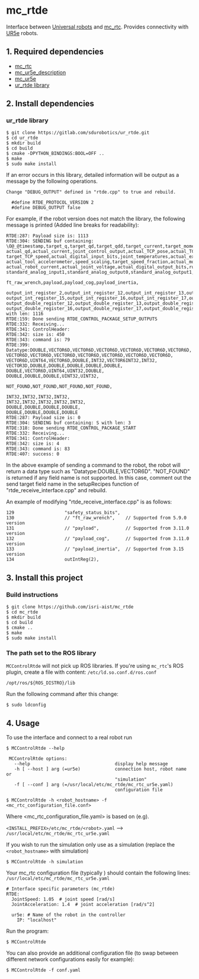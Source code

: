 # mc_rtde
Interface between [Universal robots](https://www.universal-robots.com/) and [mc_rtc](https://jrl-umi3218.github.io/mc_rtc). Provides connectivity with [UR5e](https://www.universal-robots.com/products/ur5-robot/) robots.

## 1. Required dependencies

 - [mc_rtc](https://jrl-umi3218.github.io/mc_rtc/)
 - [mc_ur5e_description](https://github.com/isri-aist/mc_ur5e_description)
 - [mc_ur5e](https://github.com/isri-aist/mc_ur5e)
 - [ur_rtde library](https://gitlab.com/sdurobotics/ur_rtde)

## 2. Install dependencies

### ur_rtde library
```
$ git clone https://gitlab.com/sdurobotics/ur_rtde.git
$ cd ur_rtde
$ mkdir build
$ cd build
$ cmake -DPYTHON_BINDINGS:BOOL=OFF ..
$ make
$ sudo make install
```

If an error occurs in this library, detailed information will be output as a message by the following operations.

```
Change "DEBUG_OUTPUT" defined in "rtde.cpp" to true and rebuild.

  #define RTDE_PROTOCOL_VERSION 2
  #define DEBUG_OUTPUT false
```

For example, if the robot version does not match the library, the following message is printed (Added line breaks for readability):

```
RTDE:287: Payload size is: 1113
RTDE:304: SENDING buf containing: \O@_@timestamp,target_q,target_qd,target_qdd,target_current,target_moment,actual_q,
actual_qd,actual_current,joint_control_output,actual_TCP_pose,actual_TCP_speed,actual_TCP_force,target_TCP_pose,
target_TCP_speed,actual_digital_input_bits,joint_temperatures,actual_execution_time,robot_mode,joint_mode,safety_mode,
actual_tool_accelerometer,speed_scaling,target_speed_fraction,actual_momentum,actual_main_voltage,actual_robot_voltage,
actual_robot_current,actual_joint_voltage,actual_digital_output_bits,runtime_state,standard_analog_input0,
standard_analog_input1,standard_analog_output0,standard_analog_output1,robot_status_bits,safety_status_bits,

ft_raw_wrench,payload,payload_cog,payload_inertia,

output_int_register_2,output_int_register_12,output_int_register_13,output_int_register_14,
output_int_register_15,output_int_register_16,output_int_register_17,output_int_register_18,output_int_register_19,
output_double_register_12,output_double_register_13,output_double_register_14,output_double_register_15,
output_double_register_16,output_double_register_17,output_double_register_18,output_double_register_19, with len: 1116
RTDE:159: Done sending RTDE_CONTROL_PACKAGE_SETUP_OUTPUTS
RTDE:332: Receiving...
RTDE:341: ControlHeader: 
RTDE:342: size is: 450
RTDE:343: command is: 79
RTDE:399: Datatype:DOUBLE,VECTOR6D,VECTOR6D,VECTOR6D,VECTOR6D,VECTOR6D,VECTOR6D,
VECTOR6D,VECTOR6D,VECTOR6D,VECTOR6D,VECTOR6D,VECTOR6D,VECTOR6D,
VECTOR6D,UINT64,VECTOR6D,DOUBLE,INT32,VECTOR6INT32,INT32,
VECTOR3D,DOUBLE,DOUBLE,DOUBLE,DOUBLE,DOUBLE,
DOUBLE,VECTOR6D,UINT64,UINT32,DOUBLE,
DOUBLE,DOUBLE,DOUBLE,UINT32,UINT32,

NOT_FOUND,NOT_FOUND,NOT_FOUND,NOT_FOUND,

INT32,INT32,INT32,INT32,
INT32,INT32,INT32,INT32,INT32,
DOUBLE,DOUBLE,DOUBLE,DOUBLE,
DOUBLE,DOUBLE,DOUBLE,DOUBLE
RTDE:287: Payload size is: 0
RTDE:304: SENDING buf containing: S with len: 3
RTDE:318: Done sending RTDE_CONTROL_PACKAGE_START
RTDE:332: Receiving...
RTDE:341: ControlHeader: 
RTDE:342: size is: 4
RTDE:343: command is: 83
RTDE:407: success: 0
```

In the above example of sending a command to the robot, the robot will return a data type such as "Datatype:DOUBLE,VECTOR6D". "NOT_FOUND" is returned if any field name is not supported.
In this case, comment out the send target field name in the setupRecipes function of "rtde_receive_interface.cpp" and rebuild.

An example of modifying "rtde_receive_interface.cpp" is as follows:

```
129                   "safety_status_bits",
130                   // "ft_raw_wrench",    // Supported from 5.9.0 version
131                   // "payload",          // Supported from 3.11.0 version
132                   // "payload_cog",      // Supported from 3.11.0 version
133                   // "payload_inertia",  // Supported from 3.15 version
134                   outIntReg(2),
```

## 3. Install this project

### Build instructions

```
$ git clone https://github.com/isri-aist/mc_rtde
$ cd mc_rtde
$ mkdir build
$ cd build
$ cmake ..
$ make
$ sudo make install
```

###  The path set to the ROS library

`MCControlRtde` will not pick up ROS libraries. If you're using `mc_rtc`'s ROS plugin, create a file with content: `/etc/ld.so.conf.d/ros.conf`
```
/opt/ros/${ROS_DISTRO}/lib
```
Run the following command after this change:
```
$ sudo ldconfig
```

## 4. Usage
To use the interface and connect to a real robot run

```
$ MCControlRtde --help

 MCControlRtde options:
   --help                                display help message
   -h [ --host ] arg (=ur5e)             connection host, robot name or
                                         "simulation"
   -f [ --conf ] arg (=/usr/local/etc/mc_rtde/mc_rtc_ur5e.yaml)
                                         configuration file

$ MCControlRtde -h <robot_hostname> -f <mc_rtc_configuration_file.conf>
```

Where <mc_rtc_configuration_file.yaml> is based on (e.g).

 `<INSTALL_PREFIX>/etc/mc_rtde/<robot>.yaml` --> `/usr/local/etc/mc_rtde/mc_rtc_ur5e.yaml`

If you wish to run the simulation only use as a simulation (replace the `<robot_hostname>` with simulation)

```
$ MCControlRtde -h simulation
```

Your mc_rtc configuration file (typically ) should contain the following lines: `/usr/local/etc/mc_rtde/mc_rtc_ur5e.yaml`

```
# Interface specific parameters (mc_rtde)
RTDE:
  JointSpeed: 1.05  # joint speed [rad/s]
  JointAcceleration: 1.4  # joint acceleration [rad/s^2]

  ur5e: # Name of the robot in the controller
    IP: "localhost"
```

Run the program:

```
$ MCControlRtde
```

You can also provide an additional configuration file (to swap between different network configurations easily for example):

```
$ MCControlRtde -f conf.yaml
```
